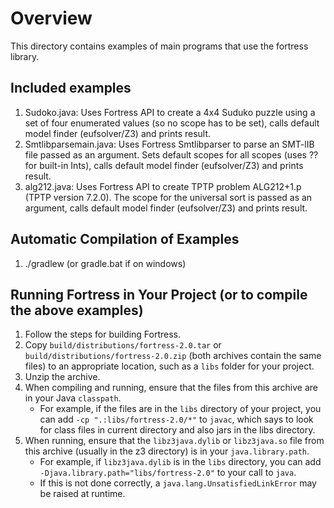 # Overview

This directory contains examples of main programs that use the fortress library.

## Included examples
1. Sudoko.java: Uses Fortress API to create a 4x4 Suduko puzzle using a 
set of four enumerated values (so no scope has to be set), calls 
default model finder (eufsolver/Z3) and prints result.
2. Smtlibparsemain.java: Uses Fortress Smtlibparser to parse an 
SMT-lIB file passed as an argument. Sets default scopes for all 
scopes (uses ?? for built-in Ints), calls default model finder 
(eufsolver/Z3) and prints result.
3. alg212.java: Uses Fortress API to create TPTP problem ALG212+1.p 
(TPTP version 7.2.0).  The scope for the universal sort is passed as an 
argument, calls default model finder (eufsolver/Z3) and prints result.

## Automatic Compilation of Examples
1. ./gradlew <name-of-example> (or gradle.bat if on windows)

## Running Fortress in Your Project (or to compile the above examples)
1. Follow the steps for building Fortress.
2. Copy `build/distributions/fortress-2.0.tar` or `build/distributions/fortress-2.0.zip` (both archives contain the same files) to an appropriate location, such as a `libs` folder for your project. 
3. Unzip the archive.
4. When compiling and running, ensure that the files from this archive are in your Java `classpath`.
    * For example, if the files are in the `libs` directory of your project, you can add `-cp ".:libs/fortress-2.0/*"` to `javac`, which says to look for class files in current directory and also jars in the libs directory. 
5. When running, ensure that the `libz3java.dylib` or `libz3java.so` file from this archive (usually in the z3 directory) is in your `java.library.path`.
    * For example, if `libz3java.dylib` is in the `libs` directory, you can add `-Djava.library.path="libs/fortress-2.0"` to your call to `java`.
    * If this is not done correctly, a `java.lang.UnsatisfiedLinkError` may be raised at runtime.



